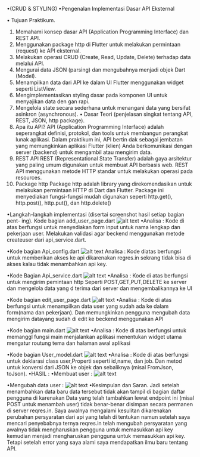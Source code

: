 •(CRUD & STYLING)
•Pengenalan Implementasi Dasar API Eksternal
 
•	Tujuan Praktikum.
1.	Memahami konsep dasar API (Application Programming Interface) dan REST API.
2.	Menggunakan package http di Flutter untuk melakukan permintaan (request) ke API eksternal.
3.	Melakukan operasi CRUD (Create, Read, Update, Delete) terhadap data melalui API.
4.	Mengurai data JSON (parsing) dan mengubahnya menjadi objek Dart (Model).
5.	Menampilkan data dari API ke dalam UI Flutter menggunakan widget seperti ListView.
6.	Mengimplementasikan styling dasar pada komponen UI untuk menyajikan data den gan rapi.
7.	Mengelola state secara sederhana untuk menangani data yang bersifat asinkron (asynchronous).
•	Dasar Teori (penjelasan singkat tentang API, REST, JSON, http package).
1.	Apa itu API?
API (Application Programming Interface) adalah seperangkat definisi, protokol, dan tools untuk membangun perangkat lunak aplikasi. Dalam praktikum ini, API bertin dak sebagai jembatan yang memungkinkan aplikasi Flutter (klien) Anda berkomunikasi dengan server (backend) untuk mengambil atau mengirim data.
2.	REST API
REST (Representational State Transfer) adalah gaya arsitektur yang paling umum digunakan untuk membuat API berbasis web. REST API menggunakan metode HTTP standar untuk melakukan operasi pada resources.
3.	Package http 
Package http adalah library yang direkomendasikan untuk melakukan permintaan HTTP di Dart dan Flutter. Package ini menyediakan fungsi-fungsi mudah digunakan seperti http.get(), http.post(), http.put(), dan http.delete()

•Langkah-langkah implementasi (disertai screenshot hasil setiap bagian pent- ing).
Kode bagian add_user_page.dart
 ![alt text](screenshot/1.png)
•Analisa :
Kode di atas berfungsi untuk menyediakan form input untuk nama lengkap dan pekerjaan user. Melakukan validasi agar beckend menggunakan metode createuser dari api_service.dart.

•Kode bagian Api_config.dart
![alt text](screenshot/2.png) 
Analisa :
Kode diatas berfungsi untuk memberikan akses ke api dikarenakan regres.in sekrang tidak bisa di akses kalau tidak menambahkan api key.


•Kode Bagian Api_service.dart
 ![alt text](screenshot/3.png)
•Analisa :
Kode di atas berfungsi untuk mengirim pemintaan http Seperti POST,GET,PUT,DELETE ke server dan mengelola data yang d terima dari server dan mengembalikannya ke UI


•Kode bagian edit_user_page.dart
 ![alt text](screenshot/4.png)
•Analisa :
Kode di atas berfungsi untuk menampilkan data user yang sudah ada ke dalam form(nama dan pekerjaan). Dan memungkinkan pengguna mengubah data mengirim datayang sudah di edit ke beckend menggunakan API 


•Kode bagian main.dart
![alt text](screenshot/5.png)
•Analisa :
Kode di atas berfungsi untuk memanggl fungsi main menjalankan aplikasi menentukan widget utama mengatur routung tema dan halaman awal aplikasi


•Kode bagian User_model.dart
![alt text](screenshot/6.png)
•Analisa :
Kode di atas berfungsi untuk deklarasi class user,Properti seperti id,name, dan job. Dan metod untuk konversi dari JSON ke objek dan sebaliknya (misal FromJson, toJson).
•HASIL :
•Membuat user :
 ![alt text](screenshot/menambah_user.jpg)

•Mengubah data user :
![alt text](screenshot/meperbarui.jpg)
•Kesimpulan dan Saran.
Jadi setelah menambahkan data baru data tersebut tidak akan tampil di bagian daftar pengguna di karenakan Data yang telah tambahkan lewat endpoint ini (misal POST untuk menambah user) tidak benar-benar disimpan secara permanen di server reqres.in.
Saya awalnya mengalami kesulitan dikarenakan perubahan persyaratan dari api yang telah di tentukan namun setelah saya mencari penyebabnya ternya reqres.in telah mengubah persyaratan yang awalnya tidak mengharuskan pengguna untuk memasukkan api key kemudian menjadi mengharuskan pengguna untuk memasukkan api key. Tetapi setelah error yang saya alami saya mendapatkan ilmu baru tentang API.

